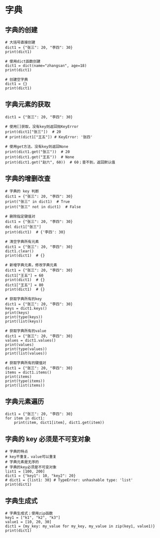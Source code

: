 # 字典

## 字典的创建

    # 大括号直接创建
    dict1 = {"张三": 20, "李四": 30}
    print(dict1)

    # 使用dict函数创建
    dict1 = dict(name="zhangsan", age=18)
    print(dict1)

    # 创建空字典
    dict1 = {}
    print(dict1)

## 字典元素的获取

    dict1 = {"张三": 20, "李四": 30}

    # 使用[]获取，没有key则返回抛KeyError
    print(dict1["张三"])  # 20
    # print(dict1["王五"]) # KeyError: '张四'

    # 使用get方法，没有key则返回None
    print(dict1.get("张三"))  # 20
    print(dict1.get("王五"))  # None
    print(dict1.get("赵六", 60))  # 60；查不到，返回默认值

## 字典的增删改查

    # 字典的 key 判断
    dict1 = {"张三": 20, "李四": 30}
    print("张三" in dict1)  # True
    print("张三" not in dict1)  # False

    # 删除指定键值对
    dict1 = {"张三": 20, "李四": 30}
    del dict1["张三"]
    print(dict1)  # {'李四': 30}

    # 清空字典所有元素
    dict1 = {"张三": 20, "李四": 30}
    dict1.clear()
    print(dict1)  # {}

    # 新增字典元素，修改字典元素
    dict1 = {"张三": 20, "李四": 30}
    dict1["王五"] = 60
    print(dict1)  # {}
    dict1["王五"] = 80
    print(dict1)  # {}

    # 获取字典所有的key
    dict1 = {"张三": 20, "李四": 30}
    keys = dict1.keys()
    print(keys)
    print(type(keys))
    print(list(keys))

    # 获取字典所有的value
    dict1 = {"张三": 20, "李四": 30}
    values = dict1.values()
    print(values)
    print(type(values))
    print(list(values))

    # 获取字典所有的键值对
    dict1 = {"张三": 20, "李四": 30}
    items = dict1.items()
    print(items)
    print(type(items))
    print(list(items))

## 字典元素遍历

    dict1 = {"张三": 20, "李四": 30}
    for item in dict1:
        print(item, dict1[item], dict1.get(item))

## 字典的 key 必须是不可变对象

    # 字典的特点
    # key不重复，value可以重复
    # 字典元素是无序的
    # 字典的key必须是不可变对象
    list1 = [100, 200]
    dict1 = {"key1": 10, "key2": 20}
    # dict1 = {list1: 30} # TypeError: unhashable type: 'list'
    print(dict1)

## 字典生成式

    # 字典生成式；使用zip函数
    key1 = ["k1", "k2", "k3"]
    value1 = [10, 20, 30]
    dict1 = {my_key: my_value for my_key, my_value in zip(key1, value1)}
    print(dict1)
